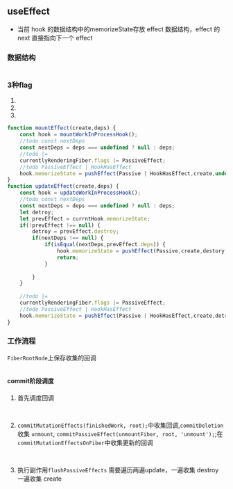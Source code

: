 ## useEffect
- 当前 hook 的数据结构中的memorizeState存放 effect 数据结构，effect 的 next 直接指向下一个 effect

### 数据结构

```ts { .number-lines }

```
### 3种flag
1. 
2.  
3. 


```ts { .number-lines }
function mountEffect(create,deps) {
    const hook = mountWorkInProcessHook();
    //todo const nextDeps
    const nextDeps = deps === undefined ? null : deps;
    //todo |=
    currentlyRenderingFiber.flags |= PassiveEffect;
    //todo PassiveEffect | HookHasEffect
    hook.memorizeState = pushEffect(Passive | HookHasEffect,create,undefined,nextDeps)
}
function updateEffect(create,deps) {
    const hook = updateWorkInProcessHook();
    //todo const nextDeps
    const nextDeps = deps === undefined ? null : deps;
    let detroy;
    let prevEffect = currntHook.memorizeState;
    if(!prevEffect !== null) {
        detroy = prevEffect.destroy;
        if(nextDeps !== null) {
            if(isEqual(nextDeps,prevEffect.deps)) {
                hook.memorizeState = pushEffect(Passive,create,destory,nextDeps)
                return;
            }
            
        }
    }
    
    //todo |=
    currentlyRenderingFiber.flags |= PassiveEffect;
    //todo PassiveEffect | HookHasEffect
    hook.memorizeState = pushEffect(Passive | HookHasEffect,create,detroy,nextDeps)
}
```

### 工作流程
`FiberRootNode`上保存收集的回调
```ts

```

#### commit阶段调度

1. 首先调度回调
```ts {.line-numbers}
	
```

2. `commitMutationEffects(finishedWork, root);`中收集回调,`commitDeletion`收集 `unmount`, `commitPassiveEffect(unmountFiber, root, 'unmount');`;在`commitMutationEffectsOnFiber`中收集更新的回调

```ts
    
```

3. 执行副作用`flushPassiveEffects`
需要遍历两遍update，一遍收集 destroy 一遍收集 create
```ts

```